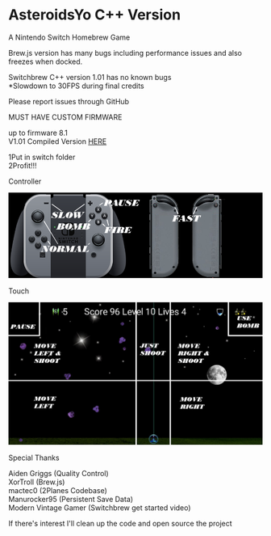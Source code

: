 # AsteroidsYo C++ Version
A Nintendo Switch Homebrew Game  



Brew.js version has many bugs including performance issues 
and also freezes when docked.  

Switchbrew C++ version 1.01 has no known bugs  
*Slowdown to 30FPS during final credits  

Please report issues through GitHub  


MUST HAVE CUSTOM FIRMWARE  

up to firmware 8.1  
V1.01 Compiled Version [HERE](https://drive.google.com/drive/folders/1A3uWwiEA5NhTwx3hCA7fLaQCuz3Vgcgg)  

1Put in switch folder  
2Profit!!!  

Controller  

![Controller Controls](https://github.com/jaygriggs/AsteroidsYo/blob/master/C%2B%2B%20Version/ContollerControls.png)  


Touch   

![Touch Controls](https://github.com/jaygriggs/AsteroidsYo/blob/master/C%2B%2B%20Version/Touch%20Controls.png)  


Special Thanks  

Aiden Griggs (Quality Control)  
XorTroll (Brew.js)  
mactec0 (2Planes Codebase)  
Manurocker95 (Persistent Save Data)  
Modern Vintage Gamer (Switchbrew get started video)  

If there's interest I'll clean up the code and open source the project


